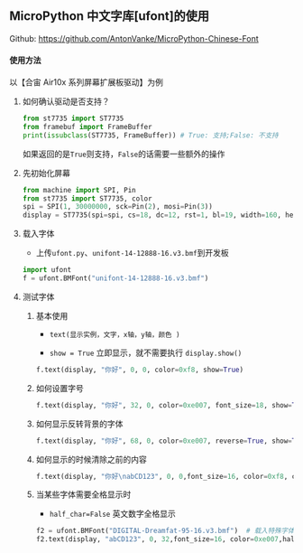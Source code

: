 ## MicroPython 中文字库[ufont]的使用

Github: https://github.com/AntonVanke/MicroPython-Chinese-Font

#### 使用方法

以【合宙 Air10x 系列屏幕扩展板驱动】为例

1. 如何确认驱动是否支持？

   ```python
   from st7735 import ST7735
   from framebuf import FrameBuffer
   print(issubclass(ST7735, FrameBuffer)) # True: 支持;False: 不支持
   ```

   如果返回的是`True`则支持，`False`的话需要一些额外的操作

2. 先初始化屏幕

   ```python
   from machine import SPI, Pin
   from st7735 import ST7735, color
   spi = SPI(1, 30000000, sck=Pin(2), mosi=Pin(3))
   display = ST7735(spi=spi, cs=18, dc=12, rst=1, bl=19, width=160, height=80, rotate=1)
   ```

3. 载入字体

   - 上传`ufont.py`、`unifont-14-12888-16.v3.bmf`到开发板

   ```python
   import ufont
   f = ufont.BMFont("unifont-14-12888-16.v3.bmf")
   ```

4. 测试字体

   1. 基本使用

      - `text(显示实例，文字，x轴，y轴，颜色 )`

      - `show = True` 立即显示，就不需要执行 `display.show() `

      ```python
      f.text(display, "你好", 0, 0, color=0xf8, show=True)
      ```

   2. 如何设置字号

      ```python
      f.text(display, "你好", 32, 0, color=0xe007, font_size=18, show=True)
      ```

   3. 如何显示反转背景的字体

      ```python
      f.text(display, "你好", 68, 0, color=0xe007, reverse=True, show=True)
      ```

   4. 如何显示的时候清除之前的内容

      ```python
      f.text(display, "你好\nabCD123", 0, 0,font_size=16, color=0xf8, clear=True, show=True)
      ```

   5. 当某些字体需要全格显示时

      - `half_char=False` 英文数字全格显示

      ```python
      f2 = ufont.BMFont("DIGITAL-Dreamfat-95-16.v3.bmf")  # 载入特殊字体
      f2.text(display, "abCD123", 0, 32,font_size=16, color=0xe007,half_char=False,show=True)
      ```